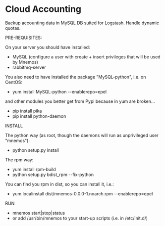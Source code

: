 Cloud Accounting
===========

Backup accounting data in MySQL DB suited for Logstash.
Handle dynamic quotas.

PRE-REQUISITES:

On your server you should have installed:

- MySQL (configure a user with create + insert privileges that will be used by Mnemos)
- rabbitmq-server

You also need to have installed the package "MySQL-python", i.e. on CentOS: 

- yum install MySQL-python --enablerepo=epel

and other modules you better get from Pypi because in yum are broken...
- pip install pika
- pip install python-daemon

INSTALL

The python way (as root, though the daemons will run as unprivileged user "mnemos"):

- python setup.py install

The rpm way:

- yum install rpm-build
- python setup.py bdist_rpm --fix-python

You can find you rpm in dist, so you can install it, i.e.:
- yum localinstall dist/mnemos-0.0.0-1.noarch.rpm --enablerepo=epel

RUN

- mnemos start|stop|status
- or add /usr/bin/mnemos to your start-up scripts (i.e. in /etc/init.d/)


